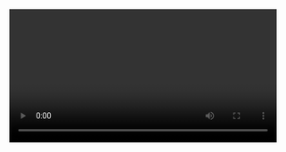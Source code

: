 









  <video src="https://github.com/user-attachments/assets/8f81c87d-6add-4a87-b664-68ca4906cdfb" width="480" />

Open-sourcing as I am re-writing (based on a better understanding of Compose) an app I wrote a couple of years ago. 
<p><a href="https://play.google.com/store/apps/details?id=com.coroutines.historycat">History Calendar app on Google Play Store</a></p>
<p></p>
Also, creating a follow-along documentation. Mostly for myself, as I realized that I don't remember why I had made certain decisions in the original version of the app. But if it helps someone too, great :)
All in early stages, work in progress.
<p></p>


<b>This Day In History</b> is a fully functional Android app, with a companion Glance Widget, built entirely with Kotlin 2.0 and Jetpack Compose.   The app allows users to discover what happpened on any particular day with summaries of major events, anniversaries, famous births and notable deaths.
<p></p>
<p>
  
</p>

<table style="width:100%">
  <tr>
    <th>English, Dark Theme</th>
    <th>Glance Widget</th> 
    <th>Spanish, Dark Theme</th> 
  </tr>
  <tr>
    <td><img src="https://github.com/dmitrish/Jetpack-Compose-Android-History-Calendar-App/blob/master/ase6.gif"/></td>
    <td><img src="https://github.com/dmitrish/Jetpack-Compose-Android-History-Calendar-App/blob/master/widget1.gif"/></td> 
    <td><img src="https://github.com/dmitrish/Jetpack-Compose-Android-History-Calendar-App/blob/master/spanishDark.gif"/></td>
  </tr>
  
</table>
<p></p>
<table style="width:100%">
  <tr>
    <th>Spanish, Detail</th>
    <th>French, Detail</th> 
    <th>Spanish, Settings</th> 
  </tr>
  <tr>
    <td><img src="https://github.com/dmitrish/This-Day-In-History/blob/master/spanishDante.jpg"/></td>
    <td><img src="https://github.com/dmitrish/This-Day-In-History/blob/master/frenchDetail.jpg"/></td> 
  <td><img src="https://github.com/dmitrish/This-Day-In-History/blob/master/spanishSettings.jpg"/></td> 
  </tr>
  
</table>
<p></p>
<p>
   <h2>Technology Stack</h2>
<p></p>
<ul class="list-disc">
  <li>Kotlin 2.0</li>
  <li>Coroutines and Flows</li>
  <li>Jetpack Compose</li>
  <li>Jetpack Compose Glance</li>
  <li>Jetpack Compose Navigation</li>
  <li>Hilt</li>
  <li>Retrofit2</li>
  <li>Material3</li>
  <li>Spotless</li>
  <li>Detekt</li>
</ul>
</p>
<p></p>
<p></p>
The app supports internationalization and in-app language selection. The content will be available in the following languages:
<p></p>
 <ul>
            <li>Arabic</li>
            <li>English</li>
            <li>French</li>
            <li>Italian</li>
            <li>German</li>
            <li>Spanish</li>
            <li>Swedish</li>
            <li>Russian</li>
            <li>Portuguese</li>
   
</ul>
<p></p>

<ul>
<li><a href="http://coroutines.com/thisdayinhistory/introduction">Building this app - Introduction</a></li>
<li><a href="http://coroutines.com/thisdayinhistory/toml">Set up Version Catalog</a></li>
  <li><a href="http://coroutines.com/thisdayinhistory/setupNavigation">Set up Navigation</a></li>
  <li><a href="http://coroutines.com/thisdayinhistory/setupNavigationdrawer">Set up Navigation Drawer</a></li>
  <li><a href="http://coroutines.com/thisdayinhistory/logo">App Logo Composable</a></li>
  <li><a href="http://coroutines.com/thisdayinhistory/aboutScreen">About Screen - Part 1</a></li>
  <li><a href="http://coroutines.com/thisdayinhistory/languagesscreen">Languages Screen - Part 1</a></li>
  <li><a href="http://coroutines.com/thisdayinhistory/themescreen">Theme Screen - Part 1</a></li>
  <li><a href="http://coroutines.com/thisdayinhistory/applytheme">About, Languages, Theme Screens - Part 2 and NavDrawer screen - Apply Theme</a></li>
  <li><a href="http://coroutines.com/thisdayinhistory/inapplanguages">In-App Languages/Internationalization</a></li>
  <li><a href="http://coroutines.com/thisdayinhistory/welcomescreenmock">Welcome Screen with Mock View Model and Transition to Languages Screen</a></li>
  <li><a href="http://coroutines.com/thisdayinhistory/welcomescreen">Welcome Screen with real Translation API and real ViewModel</a></li>
  <li><a href="http://coroutines.com/thisdayinhistory/savingonboarding">Welcome message based on device language and intergation with Preferences Data Store</a></li>
  <li><a href="http://coroutines.com/thisdayinhistory/splash">Splash Screen</a></li>
  <li><a href="http://coroutines.com/thisdayinhistory/uitestaboutscreen">UI Tests: About Screen</a></li>
  <li><a href="http://coroutines.com/Thisdayinhistory/uiTestLanguagesScreen">UI Tests: Languages Screen</a></li>
  <li><a href="http://coroutines.com/thisdayinhistory/uitestwelcomescreen">UI Tests: Welcome Screen plus Navigation</a></li>
  <li><a href="http://coroutines.com/thisdayinhistory/uitestcatlogo">UI Tests: Cat Logo under different themes</a></li>
  <li><a href="http://coroutines.com/thisdayinhistory/historyscreenpart1">Main Screen - Part 1</a></li>
  <li><a href="http://coroutines.com/thisdayinhistory/historyscreenpart2">Main Screen - Part 2 - Shimmer Animation on Loading</a></li>
  <li><a href="http://coroutines.com/thisdayinhistory/detailscreen">Detail Screen</a></li>
  <li><a href="http://coroutines.com/thisdayinhistory/navigationbarcolors">Navigation Bar Colors</a></li>
  <li><a href="http://coroutines.com/thisdayinhistory/upbutton">AppBar for secondary screens with Up Button</a></li>
  <li><a href="http://coroutines.com/thisdayinhistory/appbar">Primary AppBar with a hamburger menu to open Navigation Drawer and calendar icon to open Calendar</a></li>
  <li><a href="http://coroutines.com/thisdayinhistory/datepicker">Date Picker</a></li>
  <li><a href="http://coroutines.com/thisdayinhistory/bottomsheet">Modal Bottom Sheet to display expanded image</li>
  <li><a href="http://coroutines.com/thisdayinhistory/searchbar">Search Bar</a></li>
  <li><a href="http://coroutines.com/thisdayinhistory/bottombarcalendar">Bottom Bar Date Picker</a></li>
  <li><a href="http://coroutines.com/thisdayinhistory/historyviewmodel">Real ViewModel with real API calls</li>
  <li><a href="http://coroutines.com/thisdayinhistory/hilt">Add Hilt with KSP</a></li>
  <li><a href="http://coroutines.com/thisdayinhistory/uitesterrorscreen">Ui Tests: Error Screen</li>
  
<li>More to follow...</li>

</ul>
